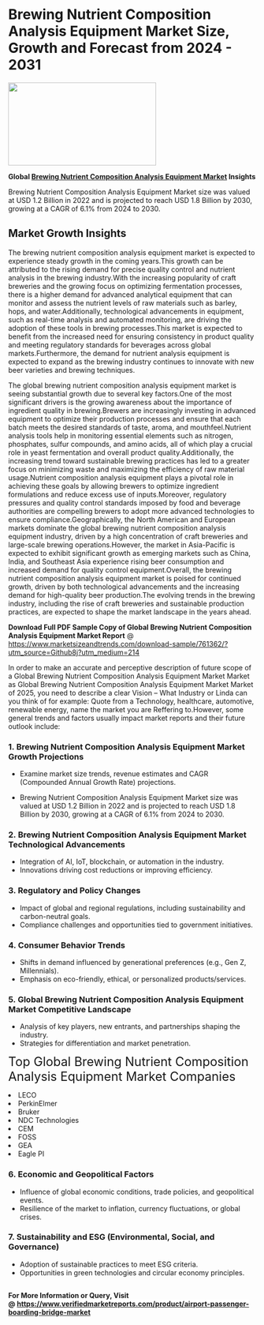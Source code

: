 <H1>Brewing Nutrient Composition Analysis Equipment Market Size, Growth and Forecast from 2024 - 2031</H1><img class="aligncenter size-medium wp-image-584254" src="https://thirdeyenews.in/wp-content/uploads/2024/09/Global-Market-Research-300x168.jpeg" alt="" width="300" height="168" /><p><strong>Global&nbsp;<a href="https://www.marketsizeandtrends.com/download-sample/761362/?utm_source=Github8j?utm_medium=214">Brewing Nutrient Composition Analysis Equipment Market</a> Insights</strong></p><p>Brewing Nutrient Composition Analysis Equipment Market size was valued at USD 1.2 Billion in 2022 and is projected to reach USD 1.8 Billion by 2030, growing at a CAGR of 6.1% from 2024 to 2030.</p><p><h2>Market Growth Insights</h2> <p>The brewing nutrient composition analysis equipment market is expected to experience steady growth in the coming years.This growth can be attributed to the rising demand for precise quality control and nutrient analysis in the brewing industry.With the increasing popularity of craft breweries and the growing focus on optimizing fermentation processes, there is a higher demand for advanced analytical equipment that can monitor and assess the nutrient levels of raw materials such as barley, hops, and water.Additionally, technological advancements in equipment, such as real-time analysis and automated monitoring, are driving the adoption of these tools in brewing processes.This market is expected to benefit from the increased need for ensuring consistency in product quality and meeting regulatory standards for beverages across global markets.Furthermore, the demand for nutrient analysis equipment is expected to expand as the brewing industry continues to innovate with new beer varieties and brewing techniques.</p> <p>The global brewing nutrient composition analysis equipment market is seeing substantial growth due to several key factors.One of the most significant drivers is the growing awareness about the importance of ingredient quality in brewing.Brewers are increasingly investing in advanced equipment to optimize their production processes and ensure that each batch meets the desired standards of taste, aroma, and mouthfeel.Nutrient analysis tools help in monitoring essential elements such as nitrogen, phosphates, sulfur compounds, and amino acids, all of which play a crucial role in yeast fermentation and overall product quality.Additionally, the increasing trend toward sustainable brewing practices has led to a greater focus on minimizing waste and maximizing the efficiency of raw material usage.Nutrient composition analysis equipment plays a pivotal role in achieving these goals by allowing brewers to optimize ingredient formulations and reduce excess use of inputs.Moreover, regulatory pressures and quality control standards imposed by food and beverage authorities are compelling brewers to adopt more advanced technologies to ensure compliance.Geographically, the North American and European markets dominate the global brewing nutrient composition analysis equipment industry, driven by a high concentration of craft breweries and large-scale brewing operations.However, the market in Asia-Pacific is expected to exhibit significant growth as emerging markets such as China, India, and Southeast Asia experience rising beer consumption and increased demand for quality control equipment.Overall, the brewing nutrient composition analysis equipment market is poised for continued growth, driven by both technological advancements and the increasing demand for high-quality beer production.The evolving trends in the brewing industry, including the rise of craft breweries and sustainable production practices, are expected to shape the market landscape in the years ahead.</p><p><span class=""><strong>Download Full PDF Sample Copy of Global Brewing Nutrient Composition Analysis Equipment Market Report</strong> @ <a href="https://www.marketsizeandtrends.com/download-sample/761362/?utm_source=Github8j?utm_medium=214" target="_blank">https://www.marketsizeandtrends.com/download-sample/761362/?utm_source=Github8j?utm_medium=214</a></span></p><p>In order to make an accurate and perceptive description of future scope of a Global&nbsp;Brewing Nutrient Composition Analysis Equipment Market Market as Global&nbsp;Brewing Nutrient Composition Analysis Equipment Market Market of 2025, you need to describe a clear Vision &ndash; What Industry or Linda can you think of for example: Quote from a Technology, healthcare, automotive, renewable energy, name the market you are Reffering to.However, some general trends and factors usually impact market reports and their future outlook include:</p><h3>1.&nbsp;<strong>Brewing Nutrient Composition Analysis Equipment Market Growth Projections</strong></h3><ul><li>Examine market size trends, revenue estimates and CAGR (Compounded Annual Growth Rate) projections.</li><li><p>Brewing Nutrient Composition Analysis Equipment Market size was valued at USD 1.2 Billion in 2022 and is projected to reach USD 1.8 Billion by 2030, growing at a CAGR of 6.1% from 2024 to 2030.</p></li></ul><h3>2.&nbsp;<strong>Brewing Nutrient Composition Analysis Equipment Market Technological Advancements</strong></h3><ul><li>Integration of AI, IoT, blockchain, or automation in the industry.</li><li>Innovations driving cost reductions or improving efficiency.</li></ul><h3>3.&nbsp;<strong>Regulatory and Policy Changes</strong></h3><ul><li>Impact of global and regional regulations, including sustainability and carbon-neutral goals.</li><li>Compliance challenges and opportunities tied to government initiatives.</li></ul><h3>4.&nbsp;<strong>Consumer Behavior Trends</strong></h3><ul><li>Shifts in demand influenced by generational preferences (e.g., Gen Z, Millennials).</li><li>Emphasis on eco-friendly, ethical, or personalized products/services.</li></ul><h3>5.&nbsp;<strong>Global Brewing Nutrient Composition Analysis Equipment Market Competitive Landscape</strong></h3><ul><li>Analysis of key players, new entrants, and partnerships shaping the industry.</li><li>Strategies for differentiation and market penetration.</li></ul><p data-pm-slice="1 1 []"><span style="color: inherit; font-family: inherit; font-size: 25px;">Top Global Brewing Nutrient Composition Analysis Equipment Market Companies</span></p><div class="" data-test-id=""><p><li>LECO</li><li> PerkinElmer</li><li> Bruker</li><li> NDC Technologies</li><li> CEM</li><li> FOSS</li><li> GEA</li><li> Eagle PI</li></p></div><h3>6.&nbsp;<strong>Economic and Geopolitical Factors</strong></h3><ul><li>Influence of global economic conditions, trade policies, and geopolitical events.</li><li>Resilience of the market to inflation, currency fluctuations, or global crises.</li></ul><h3>7.&nbsp;<strong>Sustainability and ESG (Environmental, Social, and Governance)</strong></h3><ul><li>Adoption of sustainable practices to meet ESG criteria.</li><li>Opportunities in green technologies and circular economy principles.</li></ul><h2><strong style="font-size: 14px;">For More Information or Query, Visit @&nbsp;</strong><a style="background-color: #ffffff; font-size: 14px;" href="https://www.marketsizeandtrends.com/report/brewing-nutrient-composition-analysis-equipment-market/" target="_blank">https://www.verifiedmarketreports.com/product/airport-passenger-boarding-bridge-market</a></h2>